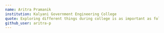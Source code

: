 ```yaml
---
name: Aritra Pramanik
institution: Kalyani Government Engineering College
quote: Exploring different things during college is as important as following what you want to do. Dont follow anyone blindly but your heart.
github_user: aritra-p
---
```

